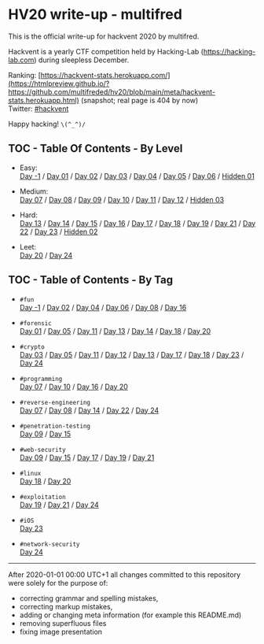 # HV20 write-up - multifred

This is the official write-up for hackvent 2020 by multifred.

<!-- ...10....:...20....:...30....:...40....:...50....:...60....:...70....:. -->
Hackvent is a yearly CTF competition held by Hacking-Lab
(<https://hacking-lab.com>) during sleepless December.

Ranking: [https://hackvent-stats.herokuapp.com/](https://htmlpreview.github.io/?https://github.com/multifreded/hv20/blob/main/meta/hackvent-stats.herokuapp.html)
(snapshot; real page is 404 by now) \
Twitter: [#hackvent](https://twitter.com/hashtag/hackvent)

Happy hacking! `\(^_^)/`



## TOC - Table Of Contents - By Level

* Easy:\
  [Day -1](day-1/) / [Day 01](day01/) / [Day 02](day02/) / [Day 03](day03/) / 
  [Day 04](day04/) / [Day 05](day05/) / [Day 06](day06/) / [Hidden 01](hid01/)

* Medium:\
  [Day 07](day07/) / [Day 08](day08/) / [Day 09](day09/) / [Day 10](day10/) / 
  [Day 11](day11/) / [Day 12](day12/) / [Hidden 03](hid03/)

* Hard:\
  [Day 13](day13/) / [Day 14](day14/) / [Day 15](day15/) / [Day 16](day16/) /
  [Day 17](day17/) / [Day 18](day18/) / [Day 19](day19/) / [Day 21](day21/) /
  [Day 22](day22/) / [Day 23](day23/) / [Hidden 02](hid02/)

* Leet:\
  [Day 20](day20/) / [Day 24](day24/)



## TOC - Table of Contents - By Tag

* `#fun`\
  [Day -1](day-1/) / [Day 02](day02/) / [Day 04](day04/) / [Day 06](day06/) / 
  [Day 08](day08/) / [Day 16](day16/)

* `#forensic`\
  [Day 01](day01/) / [Day 05](day05/) / [Day 11](day11/) / [Day 13](day13/) / 
  [Day 14](day14/) / [Day 18](day18/) / [Day 20](day20/)

* `#crypto`\
  [Day 03](day03/) / [Day 05](day05/) / [Day 11](day11/) / [Day 12](day12/) / 
  [Day 13](day13/) / [Day 17](day17/) / [Day 18](day18/) / [Day 23](day23/) / 
  [Day 24](day24/)

* `#programming`\
  [Day 07](day07/) / [Day 10](day10/) / [Day 16](day16/) / [Day 20](day20/)

* `#reverse-engineering`\
  [Day 07](day07/) / [Day 08](day08/) / [Day 14](day14/) / [Day 22](day22/) / 
  [Day 24](day24/)

* `#penetration-testing`\
  [Day 09](day09/) / [Day 15](day15/)

* `#web-security`\
  [Day 09](day09/) / [Day 15](day15/) / [Day 17](day17/) / [Day 19](day19/) / 
  [Day 21](day21/)

* `#linux`\
  [Day 18](day18/) / [Day 20](day20/)

* `#exploitation`\
  [Day 19](day19/) / [Day 21](day21/) / [Day 24](day24/)

* `#iOS`\
  [Day 23](day23/)

* `#network-security`\
  [Day 24](day24/)

-----

After 2020-01-01 00:00 UTC+1 all changes committed to this repository were
solely for the purpose of:

* correcting grammar and spelling mistakes,
* correcting markup mistakes,
* adding or changing meta information (for example this README.md)
* removing superfluous files
* fixing image presentation


